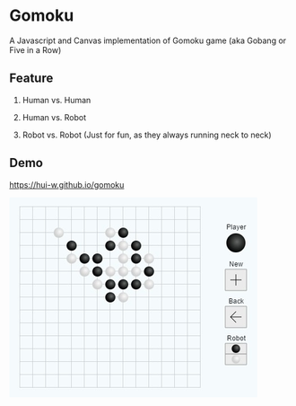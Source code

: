 # Gomoku
A Javascript and Canvas implementation of Gomoku game (aka Gobang or Five in a Row)

## Feature

1) Human vs. Human

2) Human vs. Robot

3) Robot vs. Robot (Just for fun, as they always running neck to neck)

## Demo
https://hui-w.github.io/gomoku

![image](https://raw.githubusercontent.com/hui-w/gomoku/master/screenshots/2017-02-15.jpg)
